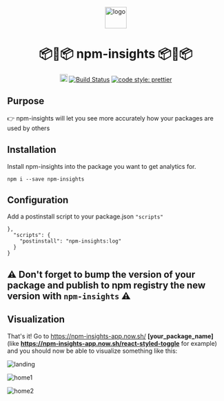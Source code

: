 <p align="center">
	<img src='/docs/logo.png' alt='logo' width=50>
</p>
<h1 align="center">
	📦🔮📦 npm-insights 📦🔮📦
</h1>
<p align="center">
	<a href="https://badge.fury.io/js/npm-insights"><img src="https://badge.fury.io/js/npm-insights.svg" alt="npm version" height="18"></a>
    <a href='https://semaphoreci.com/guillaumemorin/npm-insights'> <img src='https://semaphoreci.com/api/v1/guillaumemorin/npm-insights/branches/master/shields_badge.svg' alt='Build Status'></a>
	<a href='https://github.com/prettier/prettier'> <img src='https://img.shields.io/badge/code_style-prettier-ff69b4.svg?style=flat-square' alt='code style: prettier'></a>
</p>

## Purpose

👉 npm-insights will let you see more accurately how your packages are used by others

## Installation

Install npm-insights into the package you want to get analytics for.

```
npm i --save npm-insights
```

## Configuration

Add a postinstall script to your package.json `"scripts"`

```
},
  "scripts": {
	"postinstall": "npm-insights:log"
  }
}
```

## ⚠️ **Don't forget to bump the version of your package and publish to npm registry the new version with `npm-insights`** ⚠️

## Visualization

That's it! Go to https://npm-insights-app.now.sh/ **[your_package_name]** (like **https://npm-insights-app.now.sh/react-styled-toggle** for example) and you should now be able to visualize something like this:

![landing](/docs/landing.png)

![home1](/docs/home1.png)

![home2](/docs/home2.png)
